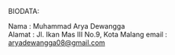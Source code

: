 BIODATA:

Nama : Muhammad Arya Dewangga<br>
Alamat : Jl. Ikan Mas III No.9, Kota Malang
email : aryadewangga08@gmail.com
